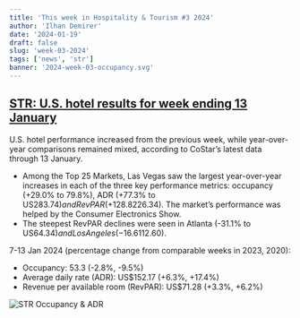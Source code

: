 ```yaml
---
title: 'This week in Hospitality & Tourism #3 2024'
author: 'Ilhan Demirer'
date: '2024-01-19'
draft: false
slug: 'week-03-2024'
tags: ['news', 'str']
banner: '2024-week-03-occupancy.svg'
---
```


## [STR: U.S. hotel results for week ending 13 January](https://str.com/press-release/us-hotel-results-week-ending-13-january)

U.S. hotel performance increased from the previous week, while year-over-year comparisons remained mixed, according to CoStar’s latest data through 13 January.

- Among the Top 25 Markets, Las Vegas saw the largest year-over-year increases in each of the three key performance metrics: occupancy (+29.0% to 79.8%), ADR (+77.3% to US$283.74) and RevPAR (+128.8% to US$226.34). The market’s performance was helped by the Consumer Electronics Show.
- The steepest RevPAR declines were seen in Atlanta (-31.1% to US$64.34) and Los Angeles (-16.6% to US$112.60).

7-13 Jan 2024 (percentage change from comparable weeks in 2023, 2020):

- Occupancy: 53.3 (-2.8%, -9.5%)
- Average daily rate (ADR): US$152.17 (+6.3%, +17.4%)
- Revenue per available room (RevPAR): US$71.28 (+3.3%, +6.2%)

![STR Occupancy & ADR](/images/blogimages/2024-week-03-occupancy.svg)
